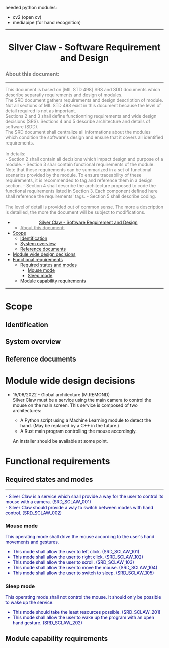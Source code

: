 needed python modules: 
- cv2 (open cv)
- mediapipe (for hand recognition)

***
# <center>Silver Claw - Software Requirement and Design</center>

### <span style="color:grey">About this document:</span>
***
<span style="color:grey">
This document is based on [MIL STD 498] SRS and SDD documents which describe separatly requirements and design of modules.
<br>
The SRD document gathers requirements and design description of module. Not all sections of MIL STD 498 exist in this document because the level of detail required is not as important.
<br>
Sections 2 and 3 shall define functionning requirements and wide design decisions (SRS). Sections 4 and 5 describe architecture and details of software (SDD).
<br>
The SRD document shall centralize all informations about the modules which condition the software's design and ensure that it covers all identified requirements.
<br>
<br>
In details: <br>
- Section 2 shall contain all decisions which impact design and purpose of a module.
- Section 3 shar contain functional requirements of the module. Note that these requirements can be summarized in a set of functional scenarios provided by the module. To ensure traceability of these requirements, it is recommended to tag and reference them in a design section.
- Section 4 shall describe the architecture proposed to code the functional requirements listed in Section 3. Each component defined here shall reference the requirements' tags.
- Section 5 shall describe coding.
<br>
<br>
The level of detail is provided out of common sense. The more a description is detailled, the more the document will be subject to modifications.
</span>

- [<center>Silver Claw - Software Requirement and Design</center>](#centersilver-claw---software-requirement-and-designcenter)
    - [<span style="color:grey">About this document:</span>](#about-this-document)
- [Scope <a name="scope"></a>](#scope-)
  - [Identification <a name="identification"></a>](#identification-)
  - [System overview <a name="system_overview"></a>](#system-overview-)
  - [Reference documents <a name="reference documents"></a>](#reference-documents-)
- [Module wide design decisions <a name="module_wide_design"></a>](#module-wide-design-decisions-)
- [Functional requirements <a name="functional_requirements"></a>](#functional-requirements-)
  - [Required states and modes <a name="required_states"></a>](#required-states-and-modes-)
    - [Mouse mode <a name="mouse_mode"></a>](#mouse-mode-)
    - [Sleep mode](#sleep-mode)
  - [Module capability requirements](#module-capability-requirements)

***
# Scope <a name="scope"></a>
## Identification <a name="identification"></a>
## System overview <a name="system_overview"></a>
## Reference documents <a name="reference documents"></a>

# Module wide design decisions <a name="module_wide_design"></a>
- 15/06/2022 - Global architecture (M.REMOND)<br>
    Silver Claw must be a service using the main camera to control the mouse on the main screen. This service is composed of two architectures:
    - A Python script using a Machine Learning module to detect the hand. (May be replaced by a C++ in the future.)
    - A Rust main program controlling the mouse accordingly.

    An installer should be available at some point.

# Functional requirements <a name="functional_requirements"></a>
## Required states and modes <a name="required_states"></a>
***
<span style="color:darkblue">
- Silver Claw is a service which shall provide a way for the user to control its mouse with a camera. (SRD_SCLAW_001)<br>
- Silver Claw should provide a way to switch between modes with hand control. (SRD_SCLAW_002)<br>
</span>

### Mouse mode <a name="mouse_mode"></a>
<span style="color:darkblue">
This operating mode shall drive the mouse according to the user's hand movements and gestures.<br>

- This mode shall allow the user to left click. (SRD_SCLAW_101)<br>
- This mode shall allow the user to right click. (SRD_SCLAW_102)<br>
- This mode shall allow the user to scroll. (SRD_SCLAW_103) <br>
- This mode shall allow the user to move the mouse. (SRD_SCLAW_104)<br>
- This mode shall allow the user to switch to sleep. (SRD_SCLAW_105)<br>
</span>

### Sleep mode
<span style="color:darkblue">
This operating mode shall not control the mouse. It should only be possible to wake up the service. <br>

- This mode should take the least resources possible. (SRD_SCLAW_201)<br>
- This mode shall allow the user to wake up the program with an open hand gesture. (SRD_SCLAW_202)<br>
</span>

## Module capability requirements 